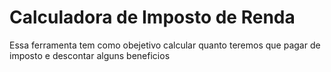 <h1>Calculadora de Imposto de Renda</h1>
<p>Essa ferramenta tem como obejetivo calcular quanto teremos que pagar de imposto e descontar alguns beneficios</p>